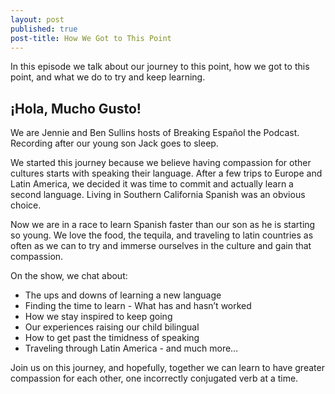 ```yaml
---
layout: post
published: true
post-title: How We Got to This Point
---
```

In this episode we talk about our journey to this point, how we got to this point, and what we do to try and keep learning.

## ¡Hola, Mucho Gusto!

We are Jennie and Ben Sullins hosts of Breaking Español the Podcast. Recording after our young son Jack goes to sleep.

We started this journey because we believe having compassion for other cultures starts with speaking their language. After a few trips to Europe and Latin America, we decided it was time to commit and actually learn a second language. Living in Southern California Spanish was an obvious choice.

Now we are in a race to learn Spanish faster than our son as he is starting so young. We love the food, the tequila, and traveling to latin countries as often as we can to try and immerse ourselves in the culture and gain that compassion.

On the show, we chat about:
- The ups and downs of learning a new language
- Finding the time to learn - What has and hasn’t worked
- How we stay inspired to keep going
- Our experiences raising our child bilingual
- How to get past the timidness of speaking
- Traveling through Latin America - and much more…

Join us on this journey, and hopefully, together we can learn to have greater compassion for each other, one incorrectly conjugated verb at a time.
